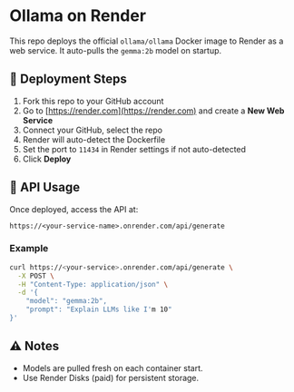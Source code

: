 # Ollama on Render

This repo deploys the official `ollama/ollama` Docker image to Render as a web service. It auto-pulls the `gemma:2b` model on startup.

## 🔧 Deployment Steps

1. Fork this repo to your GitHub account
2. Go to [https://render.com](https://render.com) and create a **New Web Service**
3. Connect your GitHub, select the repo
4. Render will auto-detect the Dockerfile
5. Set the port to `11434` in Render settings if not auto-detected
6. Click **Deploy**

## 📡 API Usage

Once deployed, access the API at:

```
https://<your-service-name>.onrender.com/api/generate
```

### Example

```bash
curl https://<your-service>.onrender.com/api/generate \
  -X POST \
  -H "Content-Type: application/json" \
  -d '{
    "model": "gemma:2b",
    "prompt": "Explain LLMs like I'm 10"
}'
```

## ⚠️ Notes

- Models are pulled fresh on each container start.
- Use Render Disks (paid) for persistent storage.
